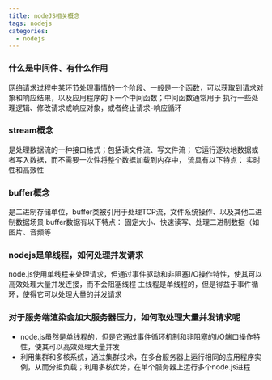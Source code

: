 ```yaml
---
title: nodeJS相关概念
tags: nodejs
categories:
  - nodejs
---
```


### 什么是中间件、有什么作用

  网络请求过程中某环节处理事情的一个阶段、一般是一个函数，可以获取到请求对象和响应结果，以及应用程序的下一个中间函数；中间函数通常用于
  执行一些处理逻辑、修改请求或响应对象，或者终止请求-响应循环

### stream概念

  是处理数据流的一种接口格式；包括读文件流、写文件流； 它运行逐块地数据或者写入数据，而不需要一次性将整个数据加载到内存中，
  流具有以下特点： 实时性和高效性

### buffer概念

  是二进制存储单位，buffer类被引用于处理TCP流，文件系统操作、以及其他二进制数据场景
  buffer数据有以下特点： 固定大小、快速读写、处理二进制数据（如图片、音频等

### nodejs是单线程，如何处理并发请求

  node.js使用单线程来处理请求，但通过事件驱动和非阻塞I/O操作特性，使其可以高效处理大量并发连接，而不会阻塞线程
  主线程是单线程的，但是得益于事件循环，使得它可以处理大量的并发请求

### 对于服务端渲染会加大服务器压力，如何取处理大量并发请求呢

* node.js虽然是单线程的，但是它通过事件循环机制和非阻塞的I/O端口操作特性，使其可以高效处理大量并发
* 利用集群和多核系统，通过集群技术，在多台服务器上运行相同的应用程序实例，从而分担负载；利用多核优势，在单个服务器上运行多个node.js进程
